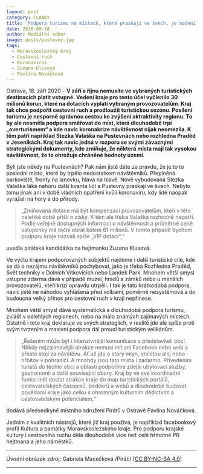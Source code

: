 ```yaml
---
layout: post
category: CLANKY
title: 'Podpora turismu na místech, která praskají ve švech, je nošení dříví do lesa'
date: 2020-09-18
author: Mediální odbor
image: posts/pustevny.jpg
tags:
  - Moravskoslezský-kraj
  - Cestovní-ruch
  - Koronavirus
  - Zuzana-Klusová
  - Pavlína-Nováčková
---
```


Ostrava, 18. září 2020 – **V září a říjnu nemusíte ve vybraných turistických destinacích platit vstupné. Vedení kraje pro tento účel vyčlenilo 30 milionů korun, které na dotacích vyplatí vybraným provozovatelům. Kraj tak chce podpořit cestovní ruch a prodloužit turistickou sezónu. Posílení turismu je nesporně správnou cestou ke zvýšení aktraktivity regionu. To by ale nesměla podpora směřovat do míst, která dlouhodobě trpí „overturismem“ a kde navíc koronakrize návštěvnost nijak neomezila. K těm patří například Stezka Valaška na Pustevnách nebo rozhledna Praděd v Jeseníkách. Kraj tak navíc jedná v rozporu se svými závaznými strategickými dokumenty, kde zmiňuje, že některá místa mají tak vysokou návštěvnost, že to ohrožuje chráněné hodnoty území.**

Byli jste někdy na Pustevnách? Pak nám jistě dáte za pravdu, že je to to poslední místo, které by trpělo nedostatkem návštěvníků. Přeplněná parkoviště, fronty na lanovku, hlava na hlavě. Nově vybudovaná Stezka Valaška láká nahoru další kvanta lidí a Pustevny praskají ve švech. Nebylo tomu jinak ani v době vládních opatření kvůli koronaviru, kdy lidé naopak vyráželi na hory a do přírody.

> „Zmiňovaná dotace má být kompenzací provozovatelům, kteří v této nelehké době přišli o zisky. K těm ale třeba Valaška rozhodně nepatří. Podle veřejně dostupných informací o návštěvnosti a průměrné ceně vstupenky má roční obrat kolem 61 milionů. V tomto případě bychom podporu kraje nazvali spíše „VIP dotací“,“

uvedla pirátská kandidátka na hejtmanku Zuzana Klusová.

Ve výčtu krajem podporovaných subjektů najdeme i další turistické cíle, kde se dá o nezájmu návštěvníků pochybovat, jako je třeba Rozhledna Praděd, Svět techniky v Dolních Vítkovicích nebo Landek Park. Mnohem větší smysl vstupné zdarma dává v případě muzeí, hradů a zámků nebo u menších provozovatelů, kteří krizí opravdu utrpěli. I tak je tato krátkodobá podpora, navíc jistě ne náhodou vyhlášená před volbami, poměrně nesystémová a do budoucna velký přínos pro  cestovní ruch v kraji nepřinese.

Mnohem větší smysl dává systematická a dlouhodobá podpora turismu, zvlášť v odlehlých regionech, nebo na málo známých zajímavých místech. Ostatně i toto kraj deklaruje ve svých strategiích, v realitě jde ale spíše proti svým tvrzením a masivní podpora dál proudí turistickým velikánům.

> „Řešením může být i intenzivnější komunikace s představiteli obcí. Někdy nejzajímavější atrakce nemusí mít ani Facebook nebo web a přesto stojí za návštěvu. Ať už jde o starý mlýn, stoletou alej nebo hřbitov v pohraničí. A mnohdy jsou tato místa i zadarmo. Přivedením turistů do těchto obcí a oblastí podpoříme zdejší ubytovací služby, gastronomii a další související obory. Kraj by ve své koordinační funkci měl dostat atrakce kraje do map turistických portálů, cestovatelských časopisů, bedekrů a webů a dlouhodobě budovat povědomí kraje jako celku s ohromným kulturním dědictvím a cestovatelským potenciálem,“

dodává předsedkyně místního sdružení Pirátů v Ostravě Pavlína Nováčková.

Jedním z kvalitních nástrojů, které již kraj používá, je například facebookový profil Kultura a památky Moravskoslezského kraje. Pro podporu krajské kultury i cestovního ruchu dělá dlouhodobě více než celé hřmotné PR hejtmana a jeho náměstků.

---

Úvodní obrázek zdroj: Gabriela Macečková /Piráti/ \[[CC BY-NC-SA 4.0](https://creativecommons.org/licenses/by-nc-sa/4.0/deed.cs)\]

- - -
